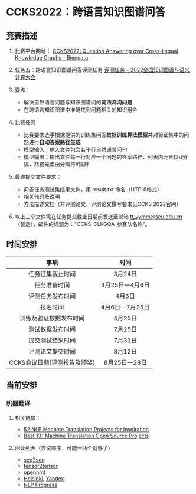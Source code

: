 # CCKS2022：跨语言知识图谱问答

## 竞赛描述
1. 比赛平台网址：
    [CCKS2022: Question Answering over Cross-lingual Knowledge Graphs - Biendata](https://www.biendata.xyz/competition/clkgqa/)

2. 任务五：跨语言知识图谱问答评测任务
    [评测任务 – 2022全国知识图谱与语义计算大会](http://sigkg.cn/ccks2022/?page_id=22)

3. 要点：
   - 解决自然语言问题与知识图谱间的**词法鸿沟问题**
   - 在跨语言知识图谱中准确找到问题相关的知识组合

4. 比赛任务
   - 比赛要求选手根据提供的训练集问答数据**训练算法模型**并对验证集中的问题进行**自动答案路径生成**
   - 模型输入：输入文件包含若干行自然语言问句
   - 模型输出：输出文件每一行对应一个问题的答案路径，列表内元素以\t分隔，路径元素由分隔符#隔开

5. 最终提交文件要求：
   - 问答任务测试集结果文件，用 result.txt 命名（UTF-8格式）
   - 相关代码及说明
   - 方法描述文档（非评测论文，评测论文撰写要求见CCKS 2022官网）

6. 以上三个文件需在任务提交截止日期前发送至邮箱 tt_yymm@seu.edu.cn（暂定），邮件的标题为："CCKS-CLKGQA-参赛队名称"。

## 时间安排

| 事项 | 时间 |
| :---: | :---: |
| 任务征集截止时间 | 3月24日 |
| 任务准备时间 | 3月25日—4月6日 |
| 评测任务发布时间 | 4月6日 |
| 报名时间 | 4月6日—7月25日 |
| 训练及验证数据发布时间 | 4月25日 |
| 测试数据发布时间 | 7月25日 |
| 提交测试结果时间 | 7月31日 |
| 评测论文提交时间 | 8月12日 |
| CCKS会议日期(评测报告及颁奖) | 8月25日—28日 |

## 当前安排
### 机器翻译
1. 相关链接：
   - [52 NLP Machine Translation Projects for Inspiration](https://naturalingual.com/trends/nlp-machine-translation-projects-for-inspiration)
   - [Best 131 Machine Translation Open Source Projects](https://www.opensourceagenda.com/tags/machine-translation)

2. 阅读列表（尝试顺序，可能一两个就够了）
   - [seq2seq](https://google.github.io/seq2seq/getting_started/)
   - [tensor2tensor](https://github.com/tensorflow/tensor2tensor)
   - [opennmt](https://opennmt.net/)
   - [Helsinki](https://aclanthology.org/2020.eamt-1.61.pdf), [Yandex](https://yandex.com/dev/translate/doc/dg/concepts/about.html)
   - [NLP Progress](https://nlpprogress.com/)


